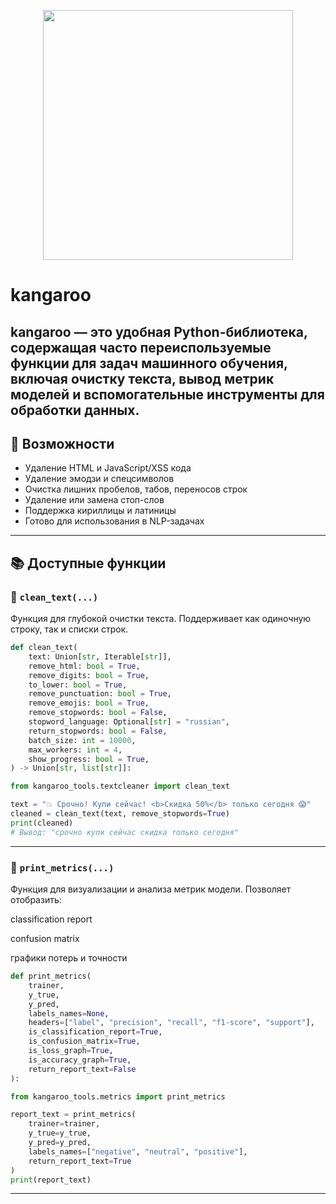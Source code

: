 <p align="center">
  <img src="https://github.com/user-attachments/assets/effe85fb-52ec-48ab-83a3-f4d35c8dd9f4" width="400"/>
</p>

#  kangaroo

**kangaroo** — это удобная Python-библиотека, содержащая часто переиспользуемые функции для задач машинного обучения, включая очистку текста, вывод метрик моделей и вспомогательные инструменты для обработки данных.
---

## 🚀 Возможности

- Удаление HTML и JavaScript/XSS кода
- Удаление эмодзи и спецсимволов
- Очистка лишних пробелов, табов, переносов строк
- Удаление или замена стоп-слов
- Поддержка кириллицы и латиницы
- Готово для использования в NLP-задачах

---

## 📚 Доступные функции

### 🔹 `clean_text(...)`

Функция для глубокой очистки текста. Поддерживает как одиночную строку, так и списки строк.
```python
def clean_text(
    text: Union[str, Iterable[str]],
    remove_html: bool = True,
    remove_digits: bool = True,
    to_lower: bool = True,
    remove_punctuation: bool = True,
    remove_emojis: bool = True,
    remove_stopwords: bool = False,
    stopword_language: Optional[str] = "russian",
    return_stopwords: bool = False,
    batch_size: int = 10000,
    max_workers: int = 4,
    show_progress: bool = True,
) -> Union[str, list[str]]:
```
```python
from kangaroo_tools.textcleaner import clean_text

text = "💥 Срочно! Купи сейчас! <b>Скидка 50%</b> только сегодня 😱"
cleaned = clean_text(text, remove_stopwords=True)
print(cleaned)
# Вывод: "срочно купи сейчас скидка только сегодня"
```
---
### 🔹 `print_metrics(...)`
Функция для визуализации и анализа метрик модели. Позволяет отобразить:

classification report

confusion matrix

графики потерь и точности

```python
def print_metrics(
    trainer,
    y_true,
    y_pred,
    labels_names=None,
    headers=["label", "precision", "recall", "f1-score", "support"],
    is_classification_report=True,
    is_confusion_matrix=True,
    is_loss_graph=True,
    is_accuracy_graph=True,
    return_report_text=False
):
```
```python
from kangaroo_tools.metrics import print_metrics

report_text = print_metrics(
    trainer=trainer,
    y_true=y_true,
    y_pred=y_pred,
    labels_names=["negative", "neutral", "positive"],
    return_report_text=True
)
print(report_text)
```
---